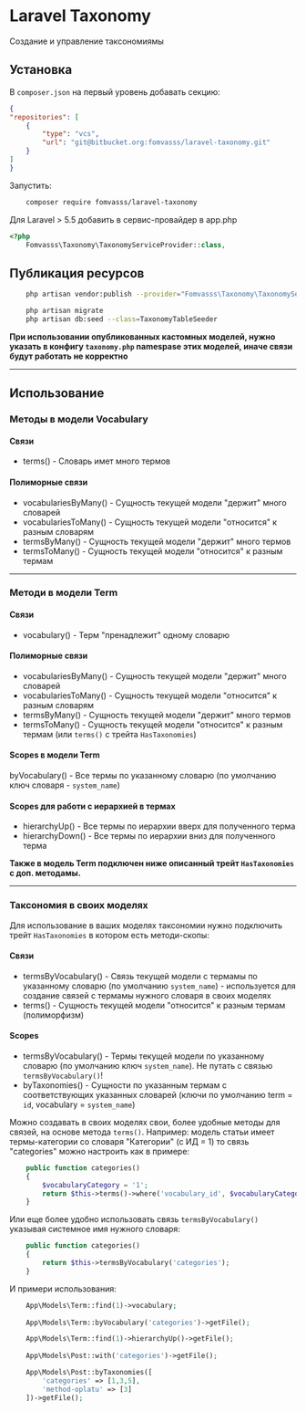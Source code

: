 # Laravel Taxonomy
Создание и управление таксономиямы

## Установка

В `composer.json` на первый уровень добавать секцию:
```json
{
"repositories": [
	{
		"type": "vcs",
		"url": "git@bitbucket.org:fomvasss/laravel-taxonomy.git"
	}
]
}
```

Запустить:
```bash
	composer require fomvasss/laravel-taxonomy
```

Для Laravel > 5.5 добавить в сервис-провайдер в app.php
```php
<?php
	Fomvasss\Taxonomy\TaxonomyServiceProvider::class,
```

## Публикация ресурсов
```bash
	php artisan vendor:publish --provider="Fomvasss\Taxonomy\TaxonomyServiceProvider"
```

```bash
	php artisan migrate
	php artisan db:seed --class=TaxonomyTableSeeder
```

__При использовании опубликованных кастомных моделей, нужно указать в конфигу `taxonomy.php` namespase этих моделей, иначе связи будут работать не корректно__

---
## Использование

### Методы в модели Vocabulary
#### Связи
- terms() - Словарь имет много термов
#### Полиморные связи
- vocabulariesByMany() - Сущность текущей модели "держит" много словарей
- vocabulariesToMany() - Сущность текущей модели "относится" к разным словарям
- termsByMany() - Сущность текущей модели "держит" много термов
- termsToMany() - Сущность текущей модели "относится" к разным термам

---
### Методи в модели Term
#### Связи
- vocabulary() - Терм "пренадлежит" одному словарю
#### Полиморные связи
- vocabulariesByMany() - Сущность текущей модели "держит" много словарей
- vocabulariesToMany() - Сущность текущей модели "относится" к разным словарям
- termsByMany() - Сущность текущей модели "держит" много термов
- termsToMany() - Сущность текущей модели "относится" к разным термам (или `terms()` с трейта `HasTaxonomies`)

#### Scopes в модели Term
byVocabulary() - Все термы по указанному словарю (по умолчанию ключ словаря - `system_name`)

#### Scopes для работи с иерархией в термах
- hierarchyUp() - Все термы по иерархии вверх для полученного терма
- hierarchyDown() - Все термы по иерархии вниз для полученного терма

__Также в модель Term подключен ниже описанный трейт `HasTaxonomies` с доп. методамы.__

---
### Таксономия в своих моделях
Для использование в ваших моделях таксономии нужно подключить трейт `HasTaxonomies` в котором есть методи-скопы:
#### Связи
- termsByVocabulary() - Связь текущей модели с термамы по указанному словарю (по умолчанию `system_name`) - используется для создание связей с термамы нужного словаря в своих моделях
- terms() - Сущность текущей модели "относится" к разным термам (полиморфизм)

#### Scopes
- termsByVocabulary() - Термы текущей модели по указанному словарю (по умолчанию ключ `system_name`). Не путать с связью `termsByVocabulary()`!
- byTaxonomies() - Сущности по указанным термам с соответствующих указанных словарей (ключи по умолчанию term = `id`, vocabulary = `system_name`)

Можно создавать в своих моделях свои, более удобные методы для связей, на основе метода `terms()`. 
Например: модель статьи имеет термы-категории со словаря "Категории" (с ИД = 1) то связь "categories" можно настроить как в примере: 

```php
    public function categories()
    {
        $vocabularyCategory = '1';
        return $this->terms()->where('vocabulary_id', $vocabularyCategory);
    }
```

Или еще более удобно использовать связь `termsByVocabulary()` указывая системное имя нужного словаря:
```php
    public function categories()
    {
        return $this->termsByVocabulary('categories');
    }
```
И примери использования:
```php
	App\Models\Term::find(1)->vocabulary;
	
	App\Models\Term::byVocabulary('categories')->getFile();

	App\Models\Term::find(1)->hierarchyUp()->getFile();
	
	App\Models\Post::with('categories')->getFile();

	App\Models\Post::byTaxonomies([
		'categories' => [1,3,5],
		'method-oplatu' => [3]
	])->getFile();
```
